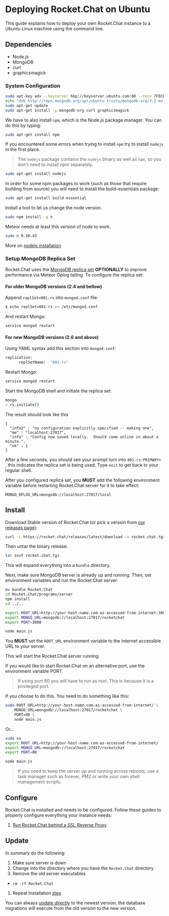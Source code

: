 # Deploying Rocket.Chat on Ubuntu

This guide explains how to deploy your own Rocket.Chat instance to a Ubuntu Linux machine using the command line.

## Dependencies

- Node.js
- MongoDB
- curl
- graphicsmagick

### System Configuration

```bash
sudo apt-key adv --keyserver hkp://keyserver.ubuntu.com:80 --recv 7F0CEB10
echo "deb http://repo.mongodb.org/apt/ubuntu trusty/mongodb-org/3.2 multiverse" | sudo tee /etc/apt/sources.list.d/mongodb-org-3.2.list
sudo apt-get update
sudo apt-get install -y mongodb-org curl graphicsmagick
```

We have to also install `npm`, which is the Node.js package manager. You can do this by typing:

```bash
sudo apt-get install npm
```

If you encountered some errors when trying to install `npm` try to install `nodejs` in the first place.

>The `nodejs` package contains the `nodejs` binary as well as `npm`, so you don't need to install npm separately.

```bash
sudo apt-get install nodejs
```

In order for some npm packages to work (such as those that require building from source) you will need to install the build-essentials package:

```bash
sudo apt-get install build-essential
```

Install a tool to let us change the node version.

```bash
sudo npm install -g n
```

Meteor needs at least this version of node to work.

```bash
sudo n 0.10.43
```

More on [nodejs installation](https://www.digitalocean.com/community/tutorials/how-to-install-node-js-on-an-ubuntu-14-04-server)

### Setup MongoDB Replica Set

Rocket.Chat uses the [MongoDB replica set](http://docs.mongodb.org/manual/replication/) **OPTIONALLY** to improve performance via Meteor Oplog tailing.  To configure the replica set:

#### For older MongoDB versions (2.4 and bellow)

Append `replSet=001-rs` into `mongod.conf` file:

```bash
$ echo replSet=001-rs >> /etc/mongod.conf
```

And restart Mongo:

```bash
service mongod restart
```

#### For new MongoDB versions (2.6 and above)

Using YAML syntax add this section into `mongod.conf`:

```bash
replication:
      replSetName:  "001-rs"
```

Restart Mongo:

```bash
service mongod restart
```

Start the MongoDB shell and initiate the replica set:

```bash
mongo
> rs.initiate()
```

The result should look like this

```
{
  "info2" : "no configuration explicitly specified -- making one",
  "me" : "localhost:27017",
  "info" : "Config now saved locally.  Should come online in about a minute.",
  "ok" : 1
}
```

After a few seconds, you should see your prompt turn into `001-rs:PRIMARY> `, this indicates the replica set is being used. Type `exit` to get back to your regular shell.

After you configured replica set, you **MUST** add the following environment variable before restarting Rocket.Chat server for it to take effect:

```
MONGO_OPLOG_URL=mongodb://localhost:27017/local
```

## Install

Download Stable version of Rocket.Chat (or pick a version from [our releases page](https://rocket.chat/releases)):

```bash
curl -L https://rocket.chat/releases/latest/download -o rocket.chat.tgz
```

Then untar the binary release:

```bash
tar zxvf rocket.chat.tgz
```

This will expand everything into a `bundle` directory.

Next, make sure MongoDB server is already up and running.  Then, set environment variables and run the Rocket.Chat server:

```bash
mv bundle Rocket.Chat
cd Rocket.Chat/programs/server
npm install
cd ../..

export ROOT_URL=http://your-host-name.com-as-accessed-from-internet:3000/
export MONGO_URL=mongodb://localhost:27017/rocketchat
export PORT=3000

node main.js
```

You **MUST** set the `ROOT_URL` environment variable to the Internet accessible URL to your server.

This will start the Rocket.Chat server running.

If you would like to start Rocket.Chat on an alternative port, use the environment variable PORT.

> If using port 80 you will have to run as root.  This is because it is a privileged port.

If you choose to do this.  You need to do something like this:

```bash
sudo ROOT_URL=http://your-host-name.com-as-accessed-from-internet/ \
    MONGO_URL=mongodb://localhost:27017/rocketchat \
    PORT=80 \
    node main.js
```

Or...

```bash
sudo su
export ROOT_URL=http://your-host-name.com-as-accessed-from-internet/
export MONGO_URL=mongodb://localhost:27017/rocketchat
export PORT=80

node main.js
```

> If you need to keep the server up and running across reboots, use a task manager such as forever, PM2 or write your own shell management scripts.

## Configure

Rocket.Chat is installed and needs to be configured. Follow these guides to properly configure everything your instance needs:

1. [Run Rocket.Chat behind a SSL Reverse Proxy](/3.%20Installation%2F4.%20Manual%20Installation%2FConfiguring%20SSL%20Reverse%20Proxy%20with%20Nginx.md)

## Update

In summary do the following:

1. Make sure server is down
1. Change into the directory where you have the `Rocket.Chat` directory
1. Remove the old server executables
  * `rm -rf Rocket.Chat`
1. Repeat Installation [step](#Install)

You can always [update directly](https://github.com/RocketChat/Rocket.Chat/issues/2408) to the newest version, the database migrations will execute from the old version to the new version.
